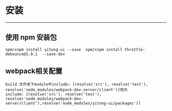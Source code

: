 # 安装 

----

## 使用 npm 安装包
```base
npm/cnpm install yitong-ui --save  npm/cnpm install throttle-debounce@1.0.1  --save-dev
```
## webpack相关配置
```
build 文件夹下module中include: [resolve('src'), resolve('test'), resolve('node_modules/webpack-dev-server/client')]改为
include: [resolve('src'), resolve('test'), resolve('node_modules/webpack-dev-server/client'),resolve('node_modules/yitong-ui/packages')]
```






